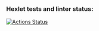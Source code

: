 ### Hexlet tests and linter status:
[![Actions Status](https://github.com/era230/frontend-project-12/workflows/hexlet-check/badge.svg)](https://github.com/era230/frontend-project-12/actions)